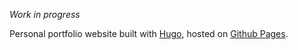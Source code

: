 _Work in progress_

Personal portfolio website built with [Hugo](https://gohugo.io/), hosted on [Github Pages](https://pages.github.com/). 
